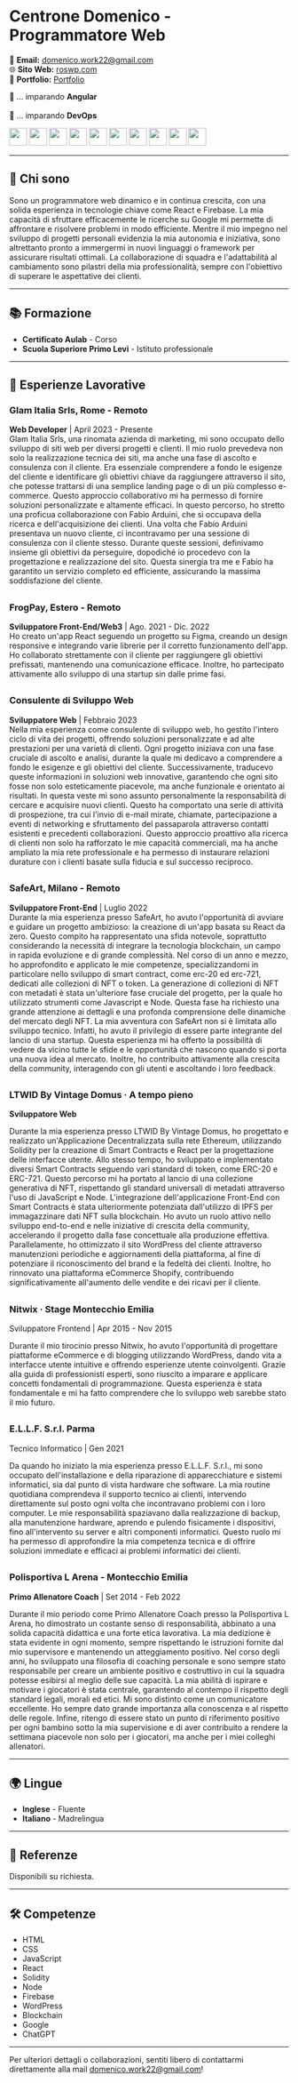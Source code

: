 # Centrone Domenico - Programmatore Web

📧 **Email:** [domenico.work22@gmail.com](mailto:domenico.work22@gmail.com)  
🌐 **Sito Web:** [roswp.com](http://roswp.com)  
🎨 **Portfolio:** [Portfolio](https://github.com/DomenicoCentrone/DomenicoCentrone/blob/main/PORTFOLIO.md)

🌱 ... imparando **Angular**<br></br>
🌱 ... imparando **DevOps**

<div>
  <img height="32" width="32" src="https://cdn-icons-png.flaticon.com/512/1051/1051277.png" />
  <img height="32" width="32" src="https://cdn-icons-png.flaticon.com/512/732/732190.png" />
  <img height="32" width="32" src="https://cdn-icons-png.flaticon.com/512/5968/5968292.png" />
  <img height="32" width="32" src="https://camo.githubusercontent.com/41fa7c533d65c5a05dab54c30d1419990d623cdecda42bb676f4dd66865fe790/68747470733a2f2f63646e2e73696d706c6569636f6e732e6f72672f72656163742f3030302f666666" />
  <img height="32" width="32" src="https://cdn-icons-png.flaticon.com/512/7016/7016523.png" />
  <img height="32" width="32" src="https://p7.hiclipart.com/preview/306/37/167/node-js-javascript-web-application-express-js-computer-software-others.jpg" />
  <img height="32" width="32" src="https://pluspng.com/img-png/firebase-logo-png-firebase-logo-png-transparent-amp-svg-vector-pluspng-2400x3291.png" />
  <img height="32" width="32" src="https://cdn-icons-png.flaticon.com/512/174/174881.png" />
  <img height="32" width="32" src="https://cdn-icons-png.flaticon.com/512/300/300221.png" />
  <img height="32" width="32" src="https://static.vecteezy.com/system/resources/previews/022/227/364/non_2x/openai-chatgpt-logo-icon-free-png.png" />
</div>


---

## 🙋 Chi sono

Sono un programmatore web dinamico e in continua crescita, con una solida esperienza in tecnologie chiave come React e Firebase. La mia capacità di sfruttare efficacemente le ricerche su Google mi permette di affrontare e risolvere problemi in modo efficiente. Mentre il mio impegno nel sviluppo di progetti personali evidenzia la mia autonomia e iniziativa, sono altrettanto pronto a immergermi in nuovi linguaggi o framework per assicurare risultati ottimali. La collaborazione di squadra e l'adattabilità al cambiamento sono pilastri della mia professionalità, sempre con l'obiettivo di superare le aspettative dei clienti.


---

## 📚 Formazione
- **Certificato Aulab** - Corso
- **Scuola Superiore Primo Levi** - Istituto professionale

---

## 💼 Esperienze Lavorative
### Glam Italia Srls, Rome - Remoto
**Web Developer** | April 2023 - Presente  
Glam Italia Srls, una rinomata azienda di marketing, mi sono occupato dello sviluppo di siti web per diversi progetti e clienti. Il mio ruolo prevedeva non solo la realizzazione tecnica dei siti, ma anche una fase di ascolto e consulenza con il cliente. Era essenziale comprendere a fondo le esigenze del cliente e identificare gli obiettivi chiave da raggiungere attraverso il sito, che potesse trattarsi di una semplice landing page o di un più complesso e-commerce. Questo approccio collaborativo mi ha permesso di fornire soluzioni personalizzate e altamente efficaci. In questo percorso, ho stretto una proficua collaborazione con Fabio Arduini, che si occupava della ricerca e dell'acquisizione dei clienti. Una volta che Fabio Arduini presentava un nuovo cliente, ci incontravamo per una sessione di consulenza con il cliente stesso. Durante queste sessioni, definivamo insieme gli obiettivi da perseguire, dopodiché io procedevo con la progettazione e realizzazione del sito. Questa sinergia tra me e Fabio ha garantito un servizio completo ed efficiente, assicurando la massima soddisfazione del cliente.

##

### FrogPay, Estero - Remoto
**Sviluppatore Front-End/Web3** | Ago. 2021 - Dic. 2022  
Ho creato un'app React seguendo un progetto su Figma, creando un design responsive e integrando varie librerie per il corretto funzionamento dell'app. Ho collaborato strettamente con il cliente per raggiungere gli obiettivi prefissati, mantenendo una comunicazione efficace. Inoltre, ho partecipato attivamente allo sviluppo di una startup sin dalle prime fasi.

##

### Consulente di Sviluppo Web
**Sviluppatore Web** | Febbraio 2023  
Nella mia esperienza come consulente di sviluppo web, ho gestito l'intero ciclo di vita dei progetti, offrendo soluzioni personalizzate e ad alte prestazioni per una varietà di clienti. Ogni progetto iniziava con una fase cruciale di ascolto e analisi, durante la quale mi dedicavo a comprendere a fondo le esigenze e gli obiettivi del cliente. Successivamente, traducevo queste informazioni in soluzioni web innovative, garantendo che ogni sito fosse non solo esteticamente piacevole, ma anche funzionale e orientato ai risultati.
In questa veste mi sono assunto personalmente la responsabilità di cercare e acquisire nuovi clienti. Questo ha comportato una serie di attività di prospezione, tra cui l'invio di e-mail mirate, chiamate, partecipazione a eventi di networking e sfruttamento del passaparola attraverso contatti esistenti e precedenti collaborazioni. Questo approccio proattivo alla ricerca di clienti non solo ha rafforzato le mie capacità commerciali, ma ha anche ampliato la mia rete professionale e ha permesso di instaurare relazioni durature con i clienti basate sulla fiducia e sul successo reciproco.

##

### SafeArt, Milano - Remoto
**Sviluppatore Front-End** | Luglio 2022  
Durante la mia esperienza presso SafeArt, ho avuto l'opportunità di avviare e guidare un progetto ambizioso: la creazione di un'app basata su React da zero. Questo compito ha rappresentato una sfida notevole, soprattutto considerando la necessità di integrare la tecnologia blockchain, un campo in rapida evoluzione e di grande complessità. Nel corso di un anno e mezzo, ho approfondito e applicato le mie competenze, specializzandomi in particolare nello sviluppo di smart contract, come erc-20 ed erc-721, dedicati alle collezioni di NFT o token.
La generazione di collezioni di NFT con metadati è stata un'ulteriore fase cruciale del progetto, per la quale ho utilizzato strumenti come Javascript e Node. Questa fase ha richiesto una grande attenzione ai dettagli e una profonda comprensione delle dinamiche del mercato degli NFT.
La mia avventura con SafeArt non si è limitata allo sviluppo tecnico. Infatti, ho avuto il privilegio di essere parte integrante del lancio di una startup. Questa esperienza mi ha offerto la possibilità di vedere da vicino tutte le sfide e le opportunità che nascono quando si porta una nuova idea al mercato. Inoltre, ho contribuito attivamente alla crescita della community, interagendo con gli utenti e ascoltando i loro feedback.

##

### LTWID By Vintage Domus · A tempo pieno
**Sviluppatore Web**

Durante la mia esperienza presso LTWID By Vintage Domus, ho progettato e realizzato un'Applicazione Decentralizzata sulla rete Ethereum, utilizzando Solidity per la creazione di Smart Contracts e React per la progettazione delle interfacce utente. Allo stesso tempo, ho sviluppato e implementato diversi Smart Contracts seguendo vari standard di token, come ERC-20 e ERC-721. Questo percorso mi ha portato al lancio di una collezione generativa di NFT, rispettando gli standard universali di metadati attraverso l'uso di JavaScript e Node. L'integrazione dell'applicazione Front-End con Smart Contracts è stata ulteriormente potenziata dall'utilizzo di IPFS per immagazzinare dati NFT sulla blockchain. Ho avuto un ruolo attivo nello sviluppo end-to-end e nelle iniziative di crescita della community, accelerando il progetto dalla fase concettuale alla produzione effettiva. Parallelamente, ho ottimizzato il sito WordPress del cliente attraverso manutenzioni periodiche e aggiornamenti della piattaforma, al fine di potenziare il riconoscimento del brand e la fedeltà dei clienti. Inoltre, ho rinnovato una piattaforma eCommerce Shopify, contribuendo significativamente all'aumento delle vendite e dei ricavi per il cliente.

##

### Nitwix · Stage Montecchio Emilia
Sviluppatore Frontend | Apr 2015 - Nov 2015

Durante il mio tirocinio presso Nitwix, ho avuto l'opportunità di progettare piattaforme eCommerce e di blogging utilizzando WordPress, dando vita a interfacce utente intuitive e offrendo esperienze utente coinvolgenti. Grazie alla guida di professionisti esperti, sono riuscito a imparare e applicare concetti fondamentali di programmazione. Questa esperienza è stata fondamentale e mi ha fatto comprendere che lo sviluppo web sarebbe stato il mio futuro.

##

### E.L.L.F. S.r.l. Parma
Tecnico Informatico | Gen 2021

Da quando ho iniziato la mia esperienza presso E.L.L.F. S.r.l., mi sono occupato dell'installazione e della riparazione di apparecchiature e sistemi informatici, sia dal punto di vista hardware che software. La mia routine quotidiana comprendeva il supporto tecnico ai clienti, intervendo direttamente sul posto ogni volta che incontravano problemi con i loro computer. Le mie responsabilità spaziavano dalla realizzazione di backup, alla manutenzione hardware, aprendo e pulendo fisicamente i dispositivi, fino all'intervento su server e altri componenti informatici. Questo ruolo mi ha permesso di approfondire la mia competenza tecnica e di offrire soluzioni immediate e efficaci ai problemi informatici dei clienti.

##

### Polisportiva L Arena - Montecchio Emilia
**Primo Allenatore Coach** | Set 2014 - Feb 2022

Durante il mio periodo come Primo Allenatore Coach presso la Polisportiva L Arena, ho dimostrato un costante senso di responsabilità, abbinato a una solida capacità didattica e una forte etica lavorativa. La mia dedizione è stata evidente in ogni momento, sempre rispettando le istruzioni fornite dal mio supervisore e mantenendo un atteggiamento positivo. Nel corso degli anni, ho sviluppato una filosofia di coaching personale e sono sempre stato responsabile per creare un ambiente positivo e costruttivo in cui la squadra potesse esibirsi al meglio delle sue capacità. La mia abilità di ispirare e motivare i giocatori è stata centrale, garantendo al contempo il rispetto degli standard legali, morali ed etici. Mi sono distinto come un comunicatore eccellente. Ho sempre dato grande importanza alla conoscenza e al rispetto delle regole. Infine, ritengo di essere stato un punto di riferimento positivo per ogni bambino sotto la mia supervisione e di aver contribuito a rendere la settimana piacevole non solo per i giocatori, ma anche per i miei colleghi allenatori.

---

## 🌍 Lingue
- **Inglese** - Fluente
- **Italiano** - Madrelingua

---

## 👤 Referenze
Disponibili su richiesta.

---

## 🛠 Competenze
- HTML
- CSS
- JavaScript
- React
- Solidity
- Node
- Firebase
- WordPress
- Blockchain
- Google
- ChatGPT

---

Per ulteriori dettagli o collaborazioni, sentiti libero di contattarmi direttamente alla mail domenico.work22@gmail.com!
